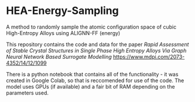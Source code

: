 # HEA-Energy-Sampling
A method to randomly sample the atomic configuration space of cubic High-Entropy Alloys using ALIGNN-FF (energy)

This repository contains the code and data for the paper <em> Rapid Assessment of Stable Crystal Structures in Single Phase High Entropy Alloys Via Graph Neural Network Based Surrogate Modelling </em> <https://www.mdpi.com/2073-4352/14/12/1099>

There is a python notebook that contains all of the functionality - it was created in Google Colab, so that is reccomended for use of the code. The model uses GPUs (if available) and a fair bit of RAM depending on the parameters used.
